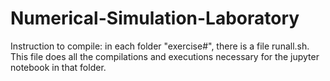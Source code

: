 # Numerical-Simulation-Laboratory

Instruction to compile:
in each folder "exercise#", there is a file runall.sh.
This file does all the compilations and executions necessary for the jupyter notebook in that folder.

